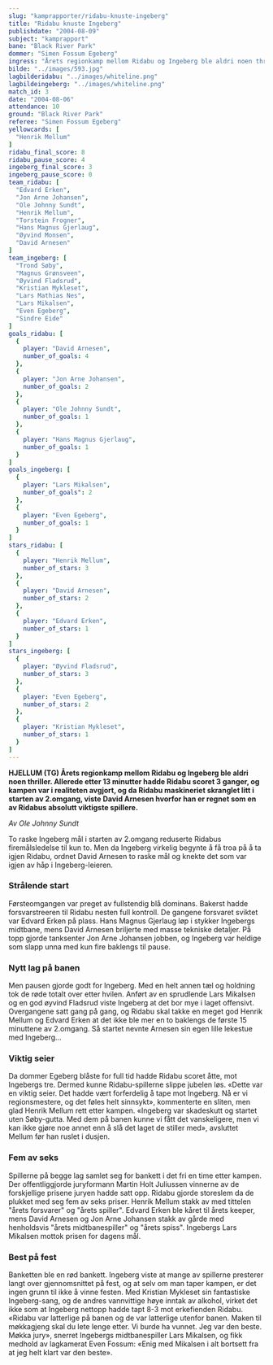 ```yaml
---
slug: "kamprapporter/ridabu-knuste-ingeberg"
title: "Ridabu knuste Ingeberg"
publishdate: "2004-08-09"
subject: "kamprapport"
bane: "Black River Park"
dommer: "Simen Fossum Egeberg"
ingress: "Årets regionkamp mellom Ridabu og Ingeberg ble aldri noen thriller. Allerede etter 13 minutter hadde Ridabu scoret 3 ganger, og kampen var i realiteten avgjort, og da Ridabu maskineriet skranglet litt i starten av 2.omgang, viste David Arnesen hvorfor han er regnet som en av Ridabus absolutt viktigste spillere."
bilde: "../images/593.jpg"
lagbilderidabu: "../images/whiteline.png"
lagbildeingeberg: "../images/whiteline.png"
match_id: 3
date: "2004-08-06"
attendance: 10
ground: "Black River Park"
referee: "Simen Fossum Egeberg"
yellowcards: [
  "Henrik Mellum"
]
ridabu_final_score: 8
ridabu_pause_score: 4
ingeberg_final_score: 3
ingeberg_pause_score: 0
team_ridabu: [
  "Edvard Erken",
  "Jon Arne Johansen",
  "Ole Johnny Sundt",
  "Henrik Mellum",
  "Torstein Frogner",
  "Hans Magnus Gjerlaug",
  "Øyvind Monsen",
  "David Arnesen"
]
team_ingeberg: [
  "Trond Søby",
  "Magnus Grønsveen",
  "Øyvind Fladsrud",
  "Kristian Mykleset",
  "Lars Mathias Nes",
  "Lars Mikalsen",
  "Even Egeberg",
  "Sindre Eide"
]
goals_ridabu: [
  {
    player: "David Arnesen",
    number_of_goals: 4
  },
  {
    player: "Jon Arne Johansen",
    number_of_goals: 2
  },
  {
    player: "Ole Johnny Sundt",
    number_of_goals: 1
  },
  {
    player: "Hans Magnus Gjerlaug",
    number_of_goals: 1
  }
]
goals_ingeberg: [
  {
    player: "Lars Mikalsen",
    number_of_goals": 2
  },
  {
    player: "Even Egeberg",
    number_of_goals: 1
  }
]
stars_ridabu: [
  {
    player: "Henrik Mellum",
    number_of_stars: 3
  },
  {
    player: "David Arnesen",
    number_of_stars: 2
  },
  {
    player: "Edvard Erken",
    number_of_stars: 1
  }
]
stars_ingeberg: [
  {
    player: "Øyvind Fladsrud",
    number_of_stars: 3
  },
  {
    player: "Even Egeberg",
    number_of_stars: 2
  },
  {
    player: "Kristian Mykleset",
    number_of_stars: 1
  }
]
---
```


**HJELLUM (TG) Årets regionkamp mellom Ridabu og Ingeberg ble aldri noen thriller. Allerede etter 13 minutter hadde Ridabu scoret 3 ganger, og kampen var i realiteten avgjort, og da Ridabu maskineriet skranglet litt i starten av 2.omgang, viste David Arnesen hvorfor han er regnet som en av Ridabus absolutt viktigste spillere.**

*Av Ole Johnny Sundt*

To raske Ingeberg mål i starten av 2.omgang reduserte Ridabus firemålsledelse til kun to. Men da Ingeberg virkelig begynte å få troa på å ta igjen Ridabu, ordnet David Arnesen to raske mål og knekte det som var igjen av håp i Ingeberg-leieren.

### Strålende start

Førsteomgangen var preget av fullstendig blå dominans. Bakerst hadde forsvarstreeren til Ridabu nesten full kontroll. De gangene forsvaret sviktet var Edvard Erken på plass. Hans Magnus Gjerlaug løp i stykker Ingebergs midtbane, mens David Arnesen briljerte med masse tekniske detaljer. På topp gjorde tanksenter Jon Arne Johansen jobben, og Ingeberg var heldige som slapp unna med kun fire baklengs til pause.

### Nytt lag på banen

Men pausen gjorde godt for Ingeberg. Med en helt annen tæl og holdning tok de røde totalt over etter hvilen. Anført av en sprudlende Lars Mikalsen og en god øyvind Fladsrud viste Ingeberg at det bor mye i laget offensivt. Overgangene satt gang på gang, og Ridabu skal takke en meget god Henrik Mellum og Edvard Erken at det ikke ble mer en to baklengs de første 15 minuttene av 2.omgang. Så startet nevnte Arnesen sin egen lille lekestue med Ingeberg…

### Viktig seier

Da dommer Egeberg blåste for full tid hadde Ridabu scoret åtte, mot Ingebergs tre. Dermed kunne Ridabu-spillerne slippe jubelen løs. «Dette var en viktig seier. Det hadde vært forferdelig å tape mot Ingeberg. Nå er vi regionsmestere, og det føles helt sinnsykt», kommenterte en sliten, men glad Henrik Mellum rett etter kampen. «Ingeberg var skadeskutt og startet uten Søby-gutta. Med dem på banen kunne vi fått det vanskeligere, men vi kan ikke gjøre noe annet enn å slå det laget de stiller med», avsluttet Mellum før han ruslet i dusjen.

### Fem av seks

Spillerne på begge lag samlet seg for bankett i det fri en time etter kampen. Der offentliggjorde juryformann Martin Holt Juliussen vinnerne av de forskjellige prisene juryen hadde satt opp. Ridabu gjorde storeslem da de plukket med seg fem av seks priser. Henrik Mellum stakk av med tittelen "årets forsvarer" og "årets spiller". Edvard Erken ble kåret til årets keeper, mens David Arnesen og Jon Arne Johansen stakk av gårde med henholdsvis "årets midtbanespiller" og "årets spiss". Ingebergs Lars Mikalsen mottok prisen for dagens mål.

### Best på fest

Banketten ble en rød bankett. Ingeberg viste at mange av spillerne presterer langt over gjennomsnittet på fest, og at selv om man taper kampen, er det ingen grunn til ikke å vinne festen. Med Kristian Mykleset sin fantastiske Ingeberg-sang, og de andres vannvittige høye inntak av alkohol, virket det ikke som at Ingeberg nettopp hadde tapt 8-3 mot erkefienden Ridabu. «Ridabu var latterlige på banen og de var latterlige utenfor banen. Maken til møkkagjeng skal du lete lenge etter. Vi burde ha vunnet. Jeg var den beste. Møkka jury», snerret Ingebergs midtbanespiller Lars Mikalsen, og fikk medhold av lagkamerat Even Fossum: «Enig med Mikalsen i alt bortsett fra at jeg helt klart var den beste».